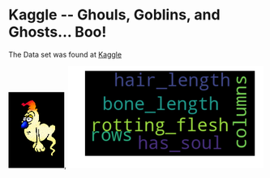 # Kaggle -- Ghouls, Goblins, and Ghosts... Boo! 

The Data set was found at [Kaggle](https://www.kaggle.com/c/ghouls-goblins-and-ghosts-boo)


![Header](image/boo.gif),  ![Header](image/cloud.png)